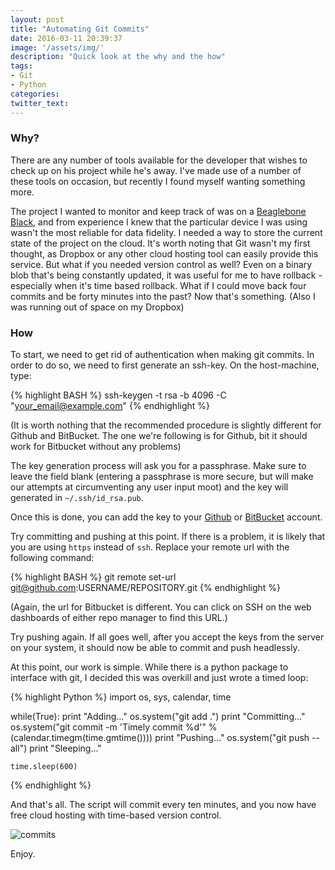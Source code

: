 ```yaml
---
layout: post
title: "Automating Git Commits"
date: 2016-03-11 20:39:37
image: '/assets/img/'
description: "Quick look at the why and the how" 
tags: 
- Git
- Python
categories:
twitter_text:
---
```


### Why?

There are any number of tools available for the developer that wishes to check up on his project while he's away. I've made use of a number of these tools on occasion, but recently I found myself wanting something more.

The project I wanted to monitor and keep track of was on a [Beaglebone Black](https://beagleboard.org/black), and from experience I knew that the particular device I was using wasn't the most reliable for data fidelity. I needed a way to store the current state of the project on the cloud. 
It's worth noting that Git wasn't my first thought, as Dropbox or any other cloud hosting tool can easily provide this service. But what if you needed version control as well? Even on a binary blob that's being constantly updated, it was useful for me to have rollback - especially when it's time based rollback. What if I could move back four commits and be forty minutes into the past? Now that's something. (Also I was running out of space on my Dropbox)

### How

To start, we need to get rid of authentication when making git commits. In order to do so, we need to first generate an ssh-key. On the host-machine, type:

{% highlight BASH %}
ssh-keygen -t rsa -b 4096 -C "your_email@example.com"
{% endhighlight %}

(It is worth nothing that the recommended procedure is slightly different for Github and BitBucket. The one we're following is for Github, bit it should work for Bitbucket without any problems)

The key generation process will ask you for a passphrase. Make sure to leave the field blank (entering a passphrase is more secure, but will make our attempts at circumventing any user input moot) and the key will generated in `~/.ssh/id_rsa.pub`.

Once this is done, you can add the key to your [Github](https://help.github.com/articles/adding-a-new-ssh-key-to-your-github-account/) or [BitBucket](https://confluence.atlassian.com/bitbucket/add-an-ssh-key-to-an-account-302811853.html) account.

Try committing and pushing at this point. If there is a problem, it is likely that you are using `https` instead of `ssh`. Replace your remote url with the following command:

{% highlight BASH %}
git remote set-url git@github.com:USERNAME/REPOSITORY.git
{% endhighlight %}

(Again, the url for Bitbucket is different. You can click on SSH on the web dashboards of either repo manager to find this URL.)

Try pushing again. If all goes well, after you accept the keys from the server on your system, it should now be able to commit and push headlessly.

At this point, our work is simple. While there is a python package to interface with git, I decided this was overkill and just wrote a timed loop:

{% highlight Python %}
import os, sys, calendar, time

while(True):
    print "Adding..."
    os.system("git add .")
    print "Committing..."
    os.system("git commit -m 'Timely commit %d'" % (calendar.timegm(time.gmtime())))
    print "Pushing..."
    os.system("git push --all")
    print "Sleeping..."

    time.sleep(600)
{% endhighlight %}

And that's all. The script will commit every ten minutes, and you now have free cloud hosting with time-based version control. 

![commits]({{site.url}}/assets/img/gitauto/commits.png)

Enjoy.
